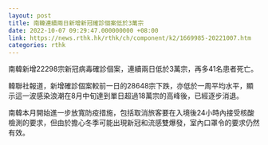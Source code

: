 ```yaml
---
layout: post
title: 南韓連續兩日新增新冠確診個案低於3萬宗
date: 2022-10-07 09:29:47.000000000 +08:00
link: https://news.rthk.hk/rthk/ch/component/k2/1669985-20221007.htm
categories: rthk
---
```


南韓新增22298宗新冠病毒確診個案，連續兩日低於3萬宗，再多41名患者死亡。

韓聯社報道，新增確診個案較前一日的28648宗下跌，亦低於一周平均水平，顯示這一波感染浪潮在8月中旬達到單日超過18萬宗的高峰後，已經逐步消退。

南韓本月開始進一步放寬防疫措施，包括取消旅客要在入境後24小時內接受核酸檢測的要求，但由於擔心冬季可能出現新冠和流感雙爆發，室內口罩令的要求仍然有效。
